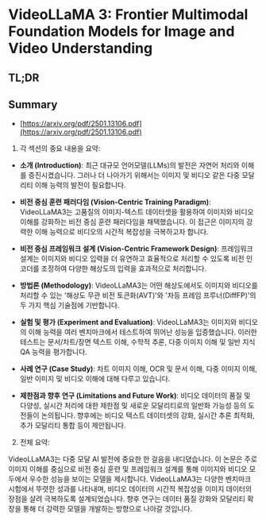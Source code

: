 # VideoLLaMA 3: Frontier Multimodal Foundation Models for Image and Video Understanding
## TL;DR
## Summary
- [https://arxiv.org/pdf/2501.13106.pdf](https://arxiv.org/pdf/2501.13106.pdf)

1. 각 섹션의 중요 내용을 요약:

- **소개 (Introduction)**: 최근 대규모 언어모델(LLMs)의 발전은 자연어 처리와 이해를 증진시켰습니다. 그러나 더 나아가기 위해서는 이미지 및 비디오 같은 다중 모달리티 이해 능력의 발전이 필요합니다.

- **비전 중심 훈련 패러다임 (Vision-Centric Training Paradigm)**: VideoLLaMA3는 고품질의 이미지-텍스트 데이터셋을 활용하여 이미지와 비디오 이해를 강화하는 비전 중심 훈련 패러다임을 채택했습니다. 이 접근은 이미지의 강력한 이해 능력으로 비디오의 시간적 복잡성을 극복하고자 합니다.

- **비전 중심 프레임워크 설계 (Vision-Centric Framework Design)**: 프레임워크 설계는 이미지와 비디오 입력을 더 유연하고 효율적으로 처리할 수 있도록 비전 인코더를 조정하여 다양한 해상도의 입력을 효과적으로 처리합니다.

- **방법론 (Methodology)**: VideoLLaMA3는 어떤 해상도에서도 이미지와 비디오를 처리할 수 있는 '해상도 무관 비전 토큰화(AVT)'와 '차등 프레임 프루너(DiffFP)'의 두 가지 핵심 기술점에 기반합니다. 

- **실험 및 평가 (Experiment and Evaluation)**: VideoLLaMA3는 이미지와 비디오의 이해 능력을 여러 벤치마크에서 테스트하여 뛰어난 성능을 입증했습니다. 이러한 테스트는 문서/차트/장면 텍스트 이해, 수학적 추론, 다중 이미지 이해 및 일반 지식 QA 능력을 평가합니다.

- **사례 연구 (Case Study)**: 차트 이미지 이해, OCR 및 문서 이해, 다중 이미지 이해, 일반 이미지 및 비디오 이해에 대해 다루고 있습니다.

- **제한점과 향후 연구 (Limitations and Future Work)**: 비디오 데이터의 품질 및 다양성, 실시간 처리에 대한 제한점 및 새로운 모달리티로의 일반화 가능성 등의 도전들이 논의됩니다. 향후에는 비디오 텍스트 데이터셋의 강화, 실시간 추론 최적화, 추가 모달리티 통합 등이 제안됩니다.

2. 전체 요약:

VideoLLaMA3는 다중 모달 AI 발전에 중요한 한 걸음을 내디뎠습니다. 이 논문은 주로 이미지 이해를 중심으로 비전 중심 훈련 및 프레임워크 설계를 통해 이미지와 비디오 모두에서 우수한 성능을 보이는 모델을 제시합니다. VideoLLaMA3는 다양한 벤치마크 시험에서 뚜렷한 성과를 나타내며, 비디오 데이터의 시간적 복잡성을 이미지 데이터의 장점을 살려 극복하도록 설계되었습니다. 향후 연구는 데이터 품질 강화와 모달리티 확장을 통해 더 강력한 모델을 개발하는 방향으로 나아갈 것입니다.